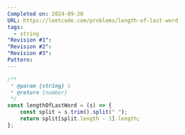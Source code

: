 ```yaml
---
Completed on: 2024-09-20
URL: https://leetcode.com/problems/length-of-last-word
tags:
  - string
"Revision #1": 
"Revision #2": 
"Revision #3": 
Pattern:
---
```

```js title:length-of-last-word.js
/**
 * @param {string} s
 * @return {number}
 */
const lengthOfLastWord = (s) => {
	const split = s.trim().split(" ");
	return split[split.length - 1].length;
};
```








